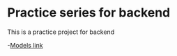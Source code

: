 # Practice series for backend

This is a practice project for backend

-[Models link](https://app.eraser.io/workspace/YtPqZ1VogxGy1jzIDkzj)